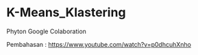 # K-Means_Klastering
 Phyton Google Colaboration



Pembahasan : https://www.youtube.com/watch?v=p0dhcuhXnho
